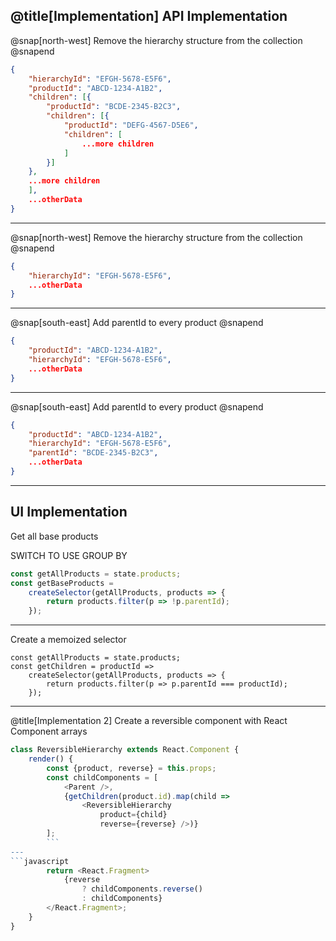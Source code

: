 @title[Implementation]
API Implementation
---
@snap[north-west]
Remove the hierarchy structure from the collection
@snapend
```json
{
    "hierarchyId": "EFGH-5678-E5F6",
    "productId": "ABCD-1234-A1B2",
    "children": [{
        "productId": "BCDE-2345-B2C3",
        "children": [{
            "productId": "DEFG-4567-D5E6",
            "children": [
                ...more children
            ]
        }]
    },
    ...more children
    ],
    ...otherData
}
```
---
@snap[north-west]
Remove the hierarchy structure from the collection
@snapend
```json
{
    "hierarchyId": "EFGH-5678-E5F6",
    ...otherData
}
```
---
@snap[south-east]
Add parentId to every product
@snapend
```json
{
    "productId": "ABCD-1234-A1B2",
    "hierarchyId": "EFGH-5678-E5F6",
    ...otherData
}
```
---
@snap[south-east]
Add parentId to every product
@snapend
```json
{
    "productId": "ABCD-1234-A1B2",
    "hierarchyId": "EFGH-5678-E5F6",
    "parentId": "BCDE-2345-B2C3",
    ...otherData
}
```
---
UI Implementation
---
Get all base products

SWITCH TO USE GROUP BY
```javascript
const getAllProducts = state.products;
const getBaseProducts = 
    createSelector(getAllProducts, products => {
        return products.filter(p => !p.parentId);
    });
```
---
Create a memoized selector
```
const getAllProducts = state.products;
const getChildren = productId => 
    createSelector(getAllProducts, products => {
        return products.filter(p => p.parentId === productId);
    });
```
---
@title[Implementation 2]
Create a reversible component
with React Component arrays
```javascript
class ReversibleHierarchy extends React.Component {
    render() {
        const {product, reverse} = this.props;
        const childComponents = [
            <Parent />,
            {getChildren(product.id).map(child => 
                <ReversibleHierarchy 
                    product={child} 
                    reverse={reverse} />)}
        ];
        ```
---
```javascript
        return <React.Fragment>
            {reverse 
                ? childComponents.reverse() 
                : childComponents}
        </React.Fragment>;
    }
}
```